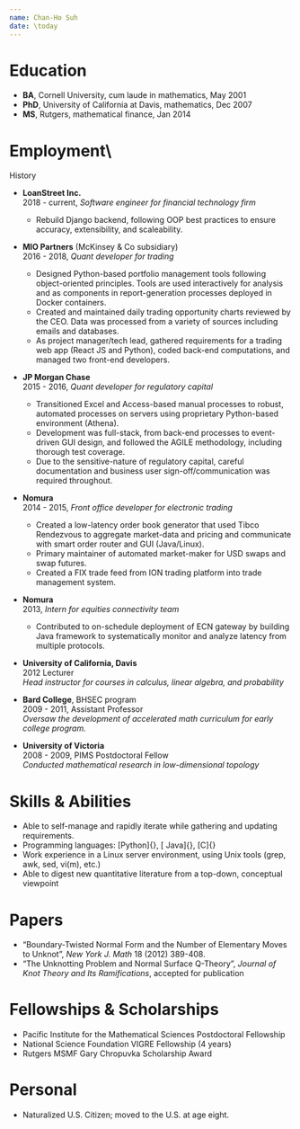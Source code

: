 ```yaml
---
name: Chan-Ho Suh
date: \today
---
```


# Education

- **BA**, Cornell University, cum laude in mathematics, May 2001
- **PhD**, University of California at Davis, mathematics, Dec 2007
- **MS**, Rutgers, mathematical finance, Jan 2014

# Employment\
History
- **LoanStreet Inc.**\
2018 - current, *Software engineer for financial technology firm*
    - Rebuild Django backend, following OOP best practices to ensure accuracy, extensibility, and scaleability.
- **MIO Partners** (McKinsey & Co subsidiary)\
  2016 - 2018, *Quant developer for trading*
    - Designed Python-based portfolio management tools following
object-oriented principles. Tools are used interactively for analysis
and as components in report-generation processes deployed in Docker
containers.
    - Created and maintained daily trading opportunity charts
reviewed by the CEO. Data was processed from a variety of sources
including emails and databases.
    - As project manager/tech lead, gathered requirements for a
trading web app (React JS and Python), coded back-end computations, and
managed two front-end developers.

- **JP Morgan Chase**\
  2015 - 2016, *Quant developer for regulatory capital*
    - Transitioned Excel and Access-based manual processes to
robust, automated processes on servers using proprietary Python-based
environment (Athena).
    - Development was full-stack, from back-end processes to
event-driven GUI design, and followed the AGILE methodology, including
thorough test coverage.
    - Due to the sensitive-nature of regulatory capital, careful
documentation and business user sign-off/communication was required
throughout.

- **Nomura**\
  2014 - 2015, *Front office developer for electronic trading*
    - Created a low-latency order book generator that used Tibco
Rendezvous to aggregate market-data and pricing and communicate with
smart order router and GUI (Java/Linux).
    - Primary maintainer of automated market-maker for USD swaps and
swap futures.
    - Created a FIX trade feed from ION trading platform into trade
management system.

- **Nomura**\
  2013, *Intern for equities connectivity team*
    - Contributed to on-schedule deployment of ECN gateway by
building Java framework to systematically monitor and analyze latency
from multiple protocols.

- **University of California, Davis**\
  2012 Lecturer\
  *Head instructor for courses in calculus, linear algebra, and
probability*

- **Bard College**, BHSEC program\
  2009 - 2011, Assistant Professor\
  *Oversaw the development of accelerated math curriculum for early
college program.*

- **University of Victoria**\
  2008 - 2009, PIMS Postdoctoral Fellow\
  *Conducted mathematical research in low-dimensional topology*


# Skills & Abilities

- Able to self-manage and rapidly iterate while gathering and updating
requirements.
- Programming languages: [Python]{}, [ Java]{}, [C]{}
- Work experience in a Linux server environment, using Unix tools (grep,
awk, sed, vi(m), etc.)
- Able to digest new quantitative literature from a top-down, conceptual
viewpoint

# Papers

- “Boundary-Twisted Normal Form and the Number of Elementary Moves to
Unknot”, *New York J. Math* 18 (2012) 389-408.
- “The Unknotting Problem and Normal Surface Q-Theory”, *Journal of Knot
Theory and Its Ramifications*, accepted for publication

# Fellowships & Scholarships

- Pacific Institute for the Mathematical Sciences Postdoctoral Fellowship
- National Science Foundation VIGRE Fellowship (4 years)
- Rutgers MSMF Gary Chropuvka Scholarship Award

# Personal

- Naturalized U.S. Citizen; moved to the U.S. at age eight.
